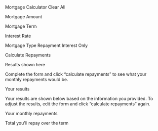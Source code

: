 Mortgage Calculator
Clear All

Mortgage Amount

Mortgage Term

Interest Rate

Mortgage Type
Repayment
Interest Only

Calculate Repayments

  <!-- Empty results start -->

Results shown here

Complete the form and click “calculate repayments” to see what
your monthly repayments would be.

  <!-- Empty results end -->

  <!-- Completed results start -->

Your results

Your results are shown below based on the information you provided.
To adjust the results, edit the form and click “calculate repayments” again.

Your monthly repayments

Total you'll repay over the term

  <!-- Completed results end -->
